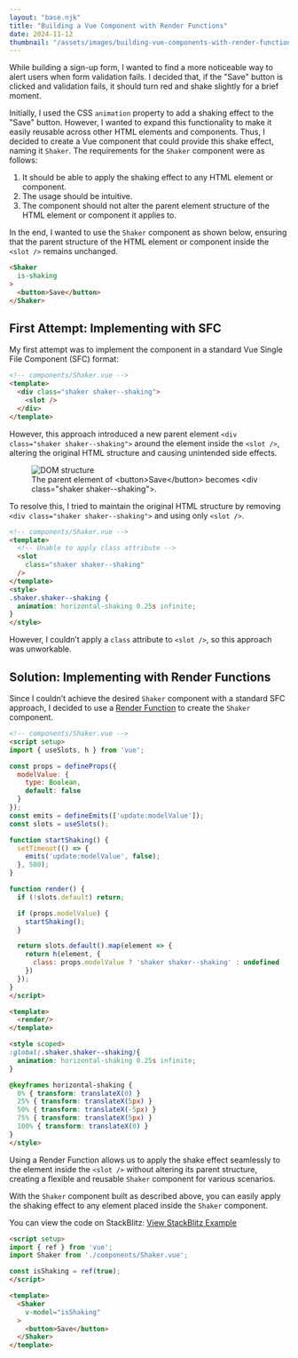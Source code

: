 ```yaml
---
layout: "base.njk"
title: "Building a Vue Component with Render Functions"
date: 2024-11-12
thumbnail: "/assets/images/building-vue-components-with-render-function/thumbnail.png"
---
```


While building a sign-up form, I wanted to find a more noticeable way to alert users when form validation fails. I decided that, if the "Save" button is clicked and validation fails, it should turn red and shake slightly for a brief moment.

Initially, I used the CSS `animation` property to add a shaking effect to the "Save" button. However, I wanted to expand this functionality to make it easily reusable across other HTML elements and components. Thus, I decided to create a Vue component that could provide this shake effect, naming it `Shaker`. The requirements for the `Shaker` component were as follows:

1. It should be able to apply the shaking effect to any HTML element or component.
2. The usage should be intuitive.
3. The component should not alter the parent element structure of the HTML element or component it applies to.

In the end, I wanted to use the `Shaker` component as shown below, ensuring that the parent structure of the HTML element or component inside the `<slot />` remains unchanged.

```html
<Shaker
  is-shaking
>
  <button>Save</button>
</Shaker>
```

## First Attempt: Implementing with SFC

My first attempt was to implement the component in a standard Vue Single File Component (SFC) format:

```html
<!-- components/Shaker.vue -->
<template>
  <div class="shaker shaker--shaking">
    <slot />
  </div>
</template>
```

However, this approach introduced a new parent element `<div class="shaker shaker--shaking">` around the element inside the `<slot />`, altering the original HTML structure and causing unintended side effects.
<figure>
<img src="/assets/images/building-vue-components-with-render-function/changed-parent-dom.png" alt="DOM structure" />
<figcaption>The parent element of &lt;button&gt;Save&lt;/button&gt; becomes &lt;div class="shaker shaker--shaking"&gt;.</figcaption>
</figure>

To resolve this, I tried to maintain the original HTML structure by removing `<div class="shaker shaker--shaking">` and using only `<slot />`.

```html
<!-- components/Shaker.vue -->
<template>
  <!-- Unable to apply class attribute -->
  <slot 
    class="shaker shaker--shaking"
  />
</template>
<style>
.shaker.shaker--shaking {
  animation: horizontal-shaking 0.25s infinite;
}
</style>
```

However, I couldn’t apply a `class` attribute to `<slot />`, so this approach was unworkable.

## Solution: Implementing with Render Functions

Since I couldn’t achieve the desired `Shaker` component with a standard SFC approach, I decided to use a [Render Function](https://vuejs.org/guide/extras/render-function.html) to create the `Shaker` component.

```html
<!-- components/Shaker.vue -->
<script setup>
import { useSlots, h } from 'vue';

const props = defineProps({
  modelValue: {
    type: Boolean,
    default: false
  }
});
const emits = defineEmits(['update:modelValue']);
const slots = useSlots();

function startShaking() {
  setTimeout(() => {
    emits('update:modelValue', false);
  }, 500);
}

function render() {
  if (!slots.default) return;

  if (props.modelValue) {
    startShaking();
  }

  return slots.default().map(element => {
    return h(element, { 
      class: props.modelValue ? 'shaker shaker--shaking' : undefined 
    })
  });
}
</script>

<template>
  <render/>
</template>

<style scoped>
:global(.shaker.shaker--shaking){
  animation: horizontal-shaking 0.25s infinite;
}

@keyframes horizontal-shaking {
  0% { transform: translateX(0) }
  25% { transform: translateX(5px) }
  50% { transform: translateX(-5px) }
  75% { transform: translateX(5px) }
  100% { transform: translateX(0) }
}
</style>
```

Using a Render Function allows us to apply the shake effect seamlessly to the element inside the `<slot />` without altering its parent structure, creating a flexible and reusable `Shaker` component for various scenarios.

With the `Shaker` component built as described above, you can easily apply the shaking effect to any element placed inside the `Shaker` component.

You can view the code on StackBlitz: [View StackBlitz Example](https://stackblitz.com/~/github.com/Heunsig/shaker-component)

```html
<script setup>
import { ref } from 'vue';
import Shaker from './components/Shaker.vue';

const isShaking = ref(true);
</script>

<template>
  <Shaker
    v-model="isShaking"
  >
    <button>Save</button>
  </Shaker>
</template>
```
